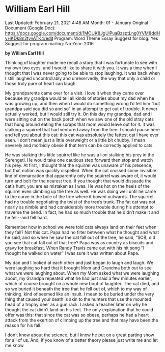 # William Earl Hill

Last Updated: February 21, 2021 4:48 AM
Month: 01 - January
Original Document (Google Doc): https://docs.google.com/document/d/1MOUK8JgUlPuaBzsptLng0YVM8ddHvHKDk8n2tyvATK4/edit
Program: Word Theme Essay
Suggest for blog: Yes
Suggest for program mailing: No
Year: 2016

**by William Earl Hill**

Thinking of laughter made me recall a story that I was fortunate to see with my own two eyes, and I would like to share it with you. It was a time when I thought that I was never going to be able to stop laughing. It was back when I still laughed uncontrollably and unreservedly, the way that only a child or those truly pure of heart can laugh.

My grandparents came over for a visit. I love it when they came over because my grandpa would tell all kinds of stories about my dad when he was growing up, and then when I would do something wrong I’d tell him “but grandpa said you did so and so” in an attempt to get out of trouble. It never actually worked, but I would still try it. On this day my grandpa, dad and I were sitting out on the back porch when we saw one of the old stray cats that hung around eating the scraps that mom would leave out for it. It was stalking a squirrel that had ventured away from the tree. I should pause here and tell you about this cat: this cat was absolutely the fattest cat I have ever seen. I don’t mean just a little overweight or a little bit chubby. I mean severely and morbidly obese if that term can be correctly applied to cats.

He was stalking this little squirrel like he was a lion stalking his prey in the Serengeti. He would take one cautious step forward then stop and watch his prey. At first, I thought that the squirrel was unaware of his presence, but that notion was quickly dispelled. When the cat crossed some invisible line of demarcation that apparently only the squirrel was aware of, it would turn and bolt for the nearest tree. If you thought that would dissuade the cat’s hunt, you are as mistaken as I was. He was hot on the heels of the squirrel even climbing up the tree as well. He was doing well until he came to the curve in the bole of the tree where it bowed outwards. The squirrel had no trouble negotiating the twist of the tree’s trunk. The fat cat was not nearly as nimble and had considerably more trouble during his attempt to traverse the bend. In fact, he had so much trouble that he didn’t make it and he fell--and fell hard.

Remember how in school we were told cats always land on their feet when they fall? Not this cat. Papa had no filter between what he thought and what he said, and so when he saw the cat fall out of the tree, he said, “SOB, did you see that cat fall out of that tree? Papa was as country as biscuits and gravy for breakfast. When Randy Travis came out with his hit song “I thought he walked on water” I was sure it was written about Papa.

My dad and I looked at each other and just began to laugh and laugh. We were laughing so hard that it brought Mom and Grandma both out to see what we were laughing about. When my Mom asked what we were laughing about, my Grandpa repeated what he had just said a few minutes earlier, which of course brought on a whole new bout of laughter. The cat died, and so we buried it beneath the tree that he fell out of, which to my way of thinking, kind of seemed like an insult. I mean to be buried under the very thing that caused your death is akin to the hunters that use the mounted head of a trophy deer as a gun rack. I asked a teacher later on why he thought the cat didn’t land on his feet. The only explanation that he could offer was this: that since the cat was so obese, perhaps he had a heart attack from the exertion of climbing up the tree and that may have been the reason for his fall.

I don’t know about the science, but I know he put on a great parting show for all of us. And, if you know of a better theory please just write me and let me know.